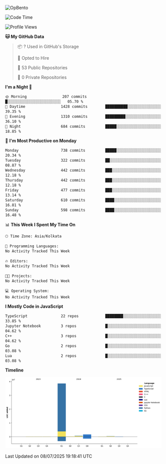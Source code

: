 ![OpBento](https://firebasestorage.googleapis.com/v0/b/smartkaksha-fe32c.appspot.com/o/opbento%2Fparthkapoor-dev3db8f.png?alt=media)

<!--START_SECTION:waka-->
![Code Time](http://img.shields.io/badge/Code%20Time-0%20secs-blue)

![Profile Views](http://img.shields.io/badge/Profile%20Views-89-blue)

**🐱 My GitHub Data** 

> 📦 ? Used in GitHub's Storage 
 > 
> 💼 Opted to Hire
 > 
> 📜 53 Public Repositories 
 > 
> 🔑 0 Private Repositories 
 > 
**I'm a Night 🦉** 

```text
🌞 Morning                207 commits         █░░░░░░░░░░░░░░░░░░░░░░░░   05.70 % 
🌆 Daytime                1428 commits        ██████████░░░░░░░░░░░░░░░   39.35 % 
🌃 Evening                1310 commits        █████████░░░░░░░░░░░░░░░░   36.10 % 
🌙 Night                  684 commits         █████░░░░░░░░░░░░░░░░░░░░   18.85 % 
```
📅 **I'm Most Productive on Monday** 

```text
Monday                   738 commits         █████░░░░░░░░░░░░░░░░░░░░   20.34 % 
Tuesday                  322 commits         ██░░░░░░░░░░░░░░░░░░░░░░░   08.87 % 
Wednesday                442 commits         ███░░░░░░░░░░░░░░░░░░░░░░   12.18 % 
Thursday                 442 commits         ███░░░░░░░░░░░░░░░░░░░░░░   12.18 % 
Friday                   477 commits         ███░░░░░░░░░░░░░░░░░░░░░░   13.14 % 
Saturday                 610 commits         ████░░░░░░░░░░░░░░░░░░░░░   16.81 % 
Sunday                   598 commits         ████░░░░░░░░░░░░░░░░░░░░░   16.48 % 
```


📊 **This Week I Spent My Time On** 

```text
🕑︎ Time Zone: Asia/Kolkata

💬 Programming Languages: 
No Activity Tracked This Week

🔥 Editors: 
No Activity Tracked This Week

🐱‍💻 Projects: 
No Activity Tracked This Week

💻 Operating System: 
No Activity Tracked This Week
```

**I Mostly Code in JavaScript** 

```text
TypeScript               22 repos            ████████░░░░░░░░░░░░░░░░░   33.85 % 
Jupyter Notebook         3 repos             █░░░░░░░░░░░░░░░░░░░░░░░░   04.62 % 
C++                      3 repos             █░░░░░░░░░░░░░░░░░░░░░░░░   04.62 % 
Go                       2 repos             █░░░░░░░░░░░░░░░░░░░░░░░░   03.08 % 
Lua                      2 repos             █░░░░░░░░░░░░░░░░░░░░░░░░   03.08 % 
```



**Timeline**

![Lines of Code chart](https://raw.githubusercontent.com/ParthKapoor-dev/ParthKapoor-dev/main/assets/bar_graph.png)


 Last Updated on 08/07/2025 19:18:41 UTC
<!--END_SECTION:waka-->
